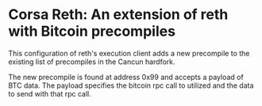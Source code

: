 # Corsa Reth: An extension of reth with Bitcoin precompiles

This configuration of reth's execution client adds a new precompile to the existing list of precompiles in the Cancun hardfork.

The new precompile is found at address 0x99 and accepts a payload of BTC data. The payload specifies the bitcoin rpc call to utilized and the data to send with that rpc call.